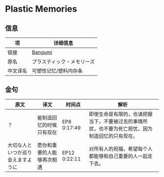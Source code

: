 # Plastic Memories

## 信息

|项|详细信息|
|-|-|
|链接|[Bangumi](https://bgm.tv/subject/114685)|
|原名|プラスティック・メモリーズ|
|中文译名|可塑性记忆/塑料内存条|

## 金句

|原文|译文|时间点|解析|
|-|-|-|-|
|？|能制造回忆的时候只有现在|EP8 0:17:49|即使生命是有限的，也请把握当下，不要被过去的事情所扰，也不要为死亡担忧，因为制造回忆的只有现在。|
|大切な人といつか巡り会えますように|愿你和重要的人能够再次相遇|EP12 0:22:11|对所有人的祝福，希望每个人都能够和自己重要的人一起走下去。|
